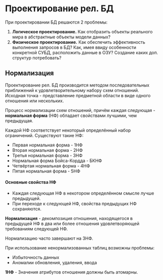 # Проектирование рел. БД

При проектировании БД решаются 2 проблемы:

1. **Логическое проектирование.** Как отобразить объекты реального мира в абстрактные объекты модели данных?
2. **Физическое проектирование.** Как обеспечить эффективность выполнения запросов в БД? Как, имея ввиду особенности конкретной СУБД, расположить данные в ОЗУ? Создание каких доп. структур потребовать?

## Нормализация

Проектирование рел. БД производится методом последовательных приближений к удовлетворительному набору схем отношений. Исходная точка - представление предметной области в виде одного отношения или нескольких.

Процесс нормализации схем отношений, причём каждая следующая - **нормальная форма** (НФ) обладает свойствами лучшими, чем предыдущая.

Каждой НФ соответствует некоторый определённый набор ограничений. Существуют такие НФ:

- Первая нормальная форма - 1НФ
- Вторая нормальная форма - 2НФ
- Третья нормальная форма - 3НФ
- Нормальная форма Бойса-Кордда - БКНФ
- Четвёртая нормальная форма - 4НФ
- Пятая нормальная форма - 5НФ

#### Основные свойства НФ

- Каждая следующая НФ в некотором определённом смысле лучше предыдущей.
- При переходе к следующей НФ, свойства предыдущих НФ сохраняются.

**Нормализация** - декомпозиция отношения, находящегося в предыдущей НФ в два или более отношения удовлетворяющей требованиям следующей НФ.

Нормализацию часто завершают на 3НФ.

При использование ненормализованных таблиц возможны проблемы:

- Избыточность данных
- Аномалии обновления, удаления, ввода


**1НФ** - Значения атрибутов отношения должны быть атомарны.
